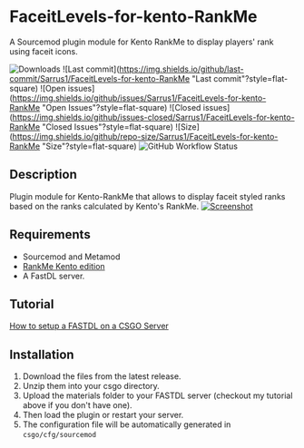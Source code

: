 # FaceitLevels-for-kento-RankMe
A Sourcemod plugin module for Kento RankMe to display players' rank using faceit icons.

![Downloads](https://img.shields.io/github/downloads/Sarrus1/FaceitLevels-for-kento-RankMe/total?style=flat-square) ![Last commit](https://img.shields.io/github/last-commit/Sarrus1/FaceitLevels-for-kento-RankMe "Last commit"?style=flat-square) ![Open issues](https://img.shields.io/github/issues/Sarrus1/FaceitLevels-for-kento-RankMe "Open Issues"?style=flat-square) ![Closed issues](https://img.shields.io/github/issues-closed/Sarrus1/FaceitLevels-for-kento-RankMe "Closed Issues"?style=flat-square) ![Size](https://img.shields.io/github/repo-size/Sarrus1/FaceitLevels-for-kento-RankMe "Size"?style=flat-square) ![GitHub Workflow Status](https://img.shields.io/github/workflow/status/Sarrus1/FaceitLevels-for-kento-RankMe/Compile%20with%20SourceMod?style=flat-square)

## Description ##
Plugin module for Kento-RankMe that allows to display faceit styled ranks based on the ranks calculated by Kento's RankMe.
[![Screenshot](https://i.ibb.co/mJTR39w/20201207153138-1.jpg)]()

## Requirements ##
- Sourcemod and Metamod
- [RankMe Kento edition](https://forums.alliedmods.net/showthread.php?t=290063)
- A FastDL server.

## Tutorial ##
[How to setup a FASTDL on a CSGO Server](https://www.youtube.com/watch?v=a77mZKlDoic)

## Installation ##
1. Download the files from the latest release.
2. Unzip them into your csgo directory.
3. Upload the materials folder to your FASTDL server (checkout my tutorial above if you don't have one).
4. Then load the plugin or restart your server.
5. The configuration file will be automatically generated in `csgo/cfg/sourcemod`
